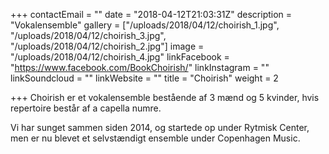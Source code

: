 +++
contactEmail = ""
date = "2018-04-12T21:03:31Z"
description = "Vokalensemble"
gallery = ["/uploads/2018/04/12/choirish_1.jpg", "/uploads/2018/04/12/choirish_3.jpg", "/uploads/2018/04/12/choirish_2.jpg"]
image = "/uploads/2018/04/12/choirish_4.jpg"
linkFacebook = "https://www.facebook.com/BookChoirish/"
linkInstagram = ""
linkSoundcloud = ""
linkWebsite = ""
title = "Choirish"
weight = 2

+++
Choirish er et vokalensemble bestående af 3 mænd og 5 kvinder, hvis repertoire består af a capella numre.

Vi har sunget sammen siden 2014, og startede op under Rytmisk Center, men er nu blevet et selvstændigt ensemble under Copenhagen Music.